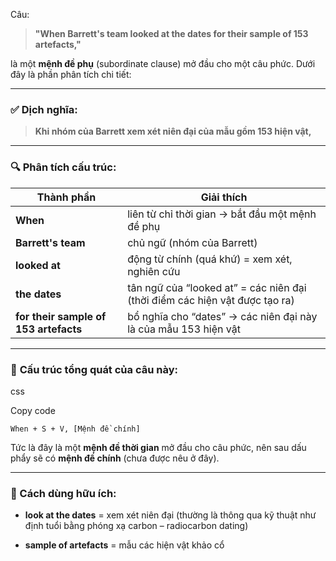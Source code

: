 Câu:

> **"When Barrett's team looked at the dates for their sample of 153 artefacts,"**

là một **mệnh đề phụ** (subordinate clause) mở đầu cho một câu phức. Dưới đây là phần phân tích chi tiết:

---

### ✅ **Dịch nghĩa:**

> **Khi nhóm của Barrett xem xét niên đại của mẫu gồm 153 hiện vật,**

---

### 🔍 **Phân tích cấu trúc:**

|Thành phần|Giải thích|
|---|---|
|**When**|liên từ chỉ thời gian → bắt đầu một mệnh đề phụ|
|**Barrett's team**|chủ ngữ (nhóm của Barrett)|
|**looked at**|động từ chính (quá khứ) = xem xét, nghiên cứu|
|**the dates**|tân ngữ của “looked at” = các niên đại (thời điểm các hiện vật được tạo ra)|
|**for their sample of 153 artefacts**|bổ nghĩa cho “dates” → các niên đại này là của mẫu 153 hiện vật|

---

### 📌 **Cấu trúc tổng quát của câu này:**

css

Copy code

`When + S + V, [Mệnh đề chính]`

Tức là đây là một **mệnh đề thời gian** mở đầu cho câu phức, nên sau dấu phẩy sẽ có **mệnh đề chính** (chưa được nêu ở đây).

---

### 🧠 Cách dùng hữu ích:

- **look at the dates** = xem xét niên đại (thường là thông qua kỹ thuật như định tuổi bằng phóng xạ carbon – radiocarbon dating)
    
- **sample of artefacts** = mẫu các hiện vật khảo cổ